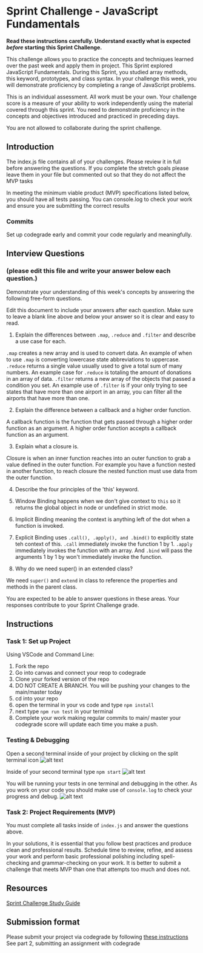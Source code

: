 # Sprint Challenge - JavaScript Fundamentals

**Read these instructions carefully. Understand exactly what is expected _before_ starting this Sprint Challenge.**

This challenge allows you to practice the concepts and techniques learned over the past week and apply them in project. This Sprint explored JavaScript Fundamentals. During this Sprint, you studied array methods, this keyword, prototypes, and class syntax. In your challenge this week, you will demonstrate proficiency by completing a range of JavaScript problems.

This is an individual assessment. All work must be your own. Your challenge score is a measure of your ability to work independently using the material covered through this sprint. You need to demonstrate proficiency in the concepts and objectives introduced and practiced in preceding days.

You are not allowed to collaborate during the sprint challenge. 

## Introduction

The index.js file contains all of your challenges. Please review it in full before answering the questions. If you complete the stretch goals please leave them in your file but commented out so that they do not affect the MVP tasks 

In meeting the minimum viable product (MVP) specifications listed below, you should have all tests passing. You can console.log to check your work and ensure you are submitting the correct results 

### Commits

Set up codegrade early and commit your code regularly and meaningfully. 

## Interview Questions
### (please edit this file and write your answer below each question.)
Demonstrate your understanding of this week's concepts by answering the following free-form questions.

Edit this document to include your answers after each question. Make sure to leave a blank line above and below your answer so it is clear and easy to read.

1. Explain the differences between `.map`, `.reduce` and `.filter` and describe a use case for each.

`.map` creates a new array and is used to convert data. An example of when to use `.map` is converting lowercase state abbreviations to uppercase.  `.reduce` returns a single value usually used to give a total sum of many numbers. An example case for `.reduce` is totaling the amount of donations in an array of data. `.filter` returns a new array of the objects that passed a condition you set. An example use of `.filter` is if your only trying to see states that have more than one airport in an array, you can filter all the airports that have more than one.

2. Explain the difference between a callback and a higher order function.

A callback function is the function that gets passed through a higher order function as an argument. A higher order function accepts a callback function as an argument.

3. Explain what a closure is.

Closure is when an inner function reaches into an outer function to grab a value defined in the outer function. For example you have a function nested in another function, to reach closure the nested function must use data from the outer function.

4. Describe the four principles of the 'this' keyword.

1. Window Binding happens when we don't give context to `this` so it returns the global object in node or undefined in strict mode.
2. Implicit Binding meaning the context is anything left of the dot when a function is invoked.
3. Explicit Binding uses `.call(), .apply(), and .bind()` to explicitly state teh context of this. `.call` immediately invoke the function 1 by 1. `.apply` immediately invokes the function with an array. And `.bind` will pass the arguments 1 by 1 by won't immediately invoke the function.

5. Why do we need super() in an extended class?

We need `super()` and `extend` in class to reference the properties and methods in the parent class.

You are expected to be able to answer questions in these areas. Your responses contribute to your Sprint Challenge grade. 

## Instructions

### Task 1: Set up Project

Using VSCode and Command Line:


1. Fork the repo
2. Go into canvas and connect your reop to codegrade
3. Clone your forked version of the repo
4. DO NOT CREATE A BRANCH. You will be pushing your changes to the main/master today
5. cd into your repo
6. open the terminal in your vs code and type `npm install`
7. next type `npm run test` in your terminal
8. Complete your work making regular commits to main/ master your codegrade score will update each time you make a push.


### Testing & Debugging

Open a second terminal inside of your project by clicking on the split terminal icon
![alt text](assets/split_terminal.png "Split Terminal")

Inside of your second terminal type `npm start` 
![alt text](assets/npm_start.png "type npm start")

You will be running your tests in one terminal and debugging in the other. As you work on your code you should make use of `console.log` to check your progress and debug.
![alt text](assets/tests_debug_terminal_final.png "your terminal should look like this")

### Task 2: Project Requirements (MVP)

You must complete all tasks inside of `index.js` and answer the questions above.

In your solutions, it is essential that you follow best practices and produce clean and professional results. Schedule time to review, refine, and assess your work and perform basic professional polishing including spell-checking and grammar-checking on your work. It is better to submit a challenge that meets MVP than one that attempts too much and does not.

## Resources
 
 [Sprint Challenge Study Guide](https://www.notion.so/bloomtech/Unit-1-Sprint-3-Study-Guide-033a9a00659a4ef98c12eb97e49a6110)

## Submission format

Please submit your project via codegrade by following [these instructions](https://notion.so.bloomtech.BloomTech-Git-Flow-Step-by-step-269f68ae3bf64eb689a8328715a179f9) See part 2, submitting an assignment with codegrade
